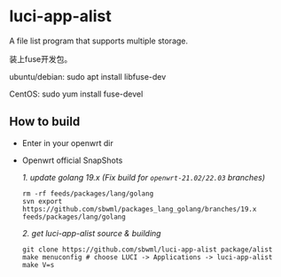 # luci-app-alist

A file list program that supports multiple storage.

装上fuse开发包。

ubuntu/debian:
sudo apt install libfuse-dev

CentOS:
sudo yum install fuse-devel

## How to build

- Enter in your openwrt dir

- Openwrt official SnapShots

  *1. update golang 19.x (Fix build for `openwrt-21.02/22.03` branches)*
  ```shell
  rm -rf feeds/packages/lang/golang
  svn export https://github.com/sbwml/packages_lang_golang/branches/19.x feeds/packages/lang/golang
  ```

  *2. get luci-app-alist source & building*
  ```shell
  git clone https://github.com/sbwml/luci-app-alist package/alist
  make menuconfig # choose LUCI -> Applications -> luci-app-alist
  make V=s
  ```

